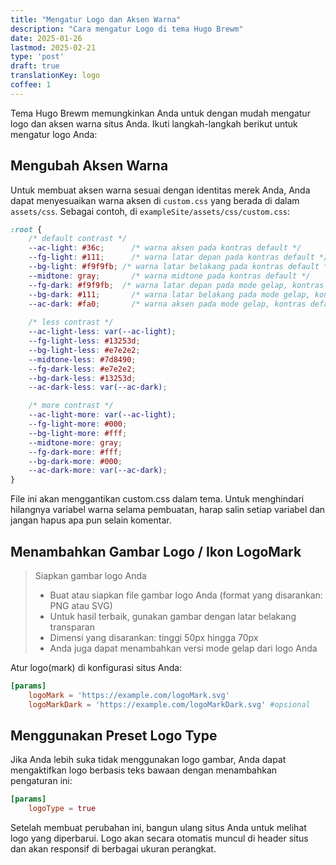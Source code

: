 ```yaml
---
title: "Mengatur Logo dan Aksen Warna"
description: "Cara mengatur Logo di tema Hugo Brewm"
date: 2025-01-26
lastmod: 2025-02-21
type: 'post'
draft: true
translationKey: logo
coffee: 1
---
```


Tema Hugo Brewm memungkinkan Anda untuk dengan mudah mengatur logo dan aksen warna situs Anda. Ikuti langkah-langkah berikut untuk mengatur logo Anda:

## Mengubah Aksen Warna

Untuk membuat aksen warna sesuai dengan identitas merek Anda, Anda dapat menyesuaikan warna aksen di `custom.css` yang berada di dalam `assets/css`.
Sebagai contoh, di `exampleSite/assets/css/custom.css`:

```css
:root {
    /* default contrast */
    --ac-light: #36c;      /* warna aksen pada kontras default */
    --fg-light: #111;      /* warna latar depan pada kontras default */
    --bg-light: #f9f9fb; /* warna latar belakang pada kontras default */
    --midtone: gray;       /* warna midtone pada kontras default */
    --fg-dark: #f9f9fb;  /* warna latar depan pada mode gelap, kontras default */
    --bg-dark: #111;       /* warna latar belakang pada mode gelap, kontras default */
    --ac-dark: #fa0;       /* warna aksen pada mode gelap, kontras default */
    
    /* less contrast */
    --ac-light-less: var(--ac-light);
    --fg-light-less: #13253d;
    --bg-light-less: #e7e2e2; 
    --midtone-less: #7d8490;
    --fg-dark-less: #e7e2e2;
    --bg-dark-less: #13253d;
    --ac-dark-less: var(--ac-dark);

    /* more contrast */
    --ac-light-more: var(--ac-light);
    --fg-light-more: #000;
    --bg-light-more: #fff;
    --midtone-more: gray;
    --fg-dark-more: #fff;
    --bg-dark-more: #000;
    --ac-dark-more: var(--ac-dark);
}
```

File ini akan menggantikan custom.css dalam tema. Untuk menghindari hilangnya variabel warna selama pembuatan, harap salin setiap variabel dan jangan hapus apa pun selain komentar.

## Menambahkan Gambar Logo / Ikon LogoMark

> Siapkan gambar logo Anda
>
> - Buat atau siapkan file gambar logo Anda (format yang disarankan: PNG atau SVG)
> - Untuk hasil terbaik, gunakan gambar dengan latar belakang transparan
> - Dimensi yang disarankan: tinggi 50px hingga 70px
> - Anda juga dapat menambahkan versi mode gelap dari logo Anda

Atur logo(mark) di konfigurasi situs Anda:

```toml
[params]
    logoMark = 'https://example.com/logoMark.svg' 
    logoMarkDark = 'https://example.com/logoMarkDark.svg' #opsional
```

## Menggunakan Preset Logo Type

Jika Anda lebih suka tidak menggunakan logo gambar, Anda dapat mengaktifkan logo berbasis teks bawaan dengan menambahkan pengaturan ini:

```toml
[params]
    logoType = true
```

Setelah membuat perubahan ini, bangun ulang situs Anda untuk melihat logo yang diperbarui. Logo akan secara otomatis muncul di header situs dan akan responsif di berbagai ukuran perangkat.